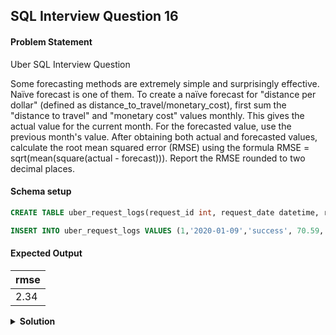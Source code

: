 ## SQL Interview Question 16

#### Problem Statement

<bold>Uber SQL Interview Question</bold>

Some forecasting methods are extremely simple and surprisingly effective. Naïve forecast is one of them.
To create a naïve forecast for "distance per dollar" (defined as distance_to_travel/monetary_cost), first sum the "distance to travel" and "monetary cost" values monthly. This gives the actual value for the current month.
For the forecasted value, use the previous month's value.
After obtaining both actual and forecasted values, calculate the root mean squared error (RMSE) using the formula RMSE = sqrt(mean(square(actual - forecast))). Report the RMSE rounded to two decimal places.

#### Schema setup

```sql
CREATE TABLE uber_request_logs(request_id int, request_date datetime, request_status varchar(10), distance_to_travel float, monetary_cost float, driver_to_client_distance float);

INSERT INTO uber_request_logs VALUES (1,'2020-01-09','success', 70.59, 6.56,14.36), (2,'2020-01-24','success', 93.36, 22.68,19.9), (3,'2020-02-08','fail', 51.24, 11.39,21.32), (4,'2020-02-23','success', 61.58,8.04,44.26), (5,'2020-03-09','success', 25.04,7.19,1.74), (6,'2020-03-24','fail', 45.57, 4.68,24.19), (7,'2020-04-08','success', 24.45,12.69,15.91), (8,'2020-04-23','success', 48.22,11.2,48.82), (9,'2020-05-08','success', 56.63,4.04,16.08), (10,'2020-05-23','fail', 19.03,16.65,11.22), (11,'2020-06-07','fail', 81,6.56,26.6), (12,'2020-06-22','fail', 21.32,8.86,28.57), (13,'2020-07-07','fail', 14.74,17.76,19.33), (14,'2020-07-22','success',66.73,13.68,14.07), (15,'2020-08-06','success',32.98,16.17,25.34), (16,'2020-08-21','success',46.49,1.84,41.9), (17,'2020-09-05','fail', 45.98,12.2,2.46), (18,'2020-09-20','success',3.14,24.8,36.6), (19,'2020-10-05','success',75.33,23.04,29.99), (20,'2020-10-20','success', 53.76,22.94,18.74);
```

#### Expected Output

| rmse    |
|---------|
| 2.34    |

<details>
<summary><strong>Solution</strong></summary>

```sql
WITH aggregates AS
(
 SELECT
    DATE_FORMAT(request_date, '%Y-%m') AS yearmonth,
    SUM(distance_to_travel) AS total_distance,
    SUM(monetary_cost) AS total_cost
 FROM uber_request_logs
 GROUP BY yearmonth
)
,calculations AS
(
 SELECT
    yearmonth,
    total_distance/total_cost AS actual_value,
    LAG(total_distance/total_cost) OVER(ORDER BY yearmonth) AS forecast_value
 FROM aggregates
)
    
SELECT
    ROUND(SQRT(AVG(POWER(actual_value - forecast_value,2))),2) AS rmse
FROM calculations
WHERE forecast_value IS NOT NULL;
```
</details>
